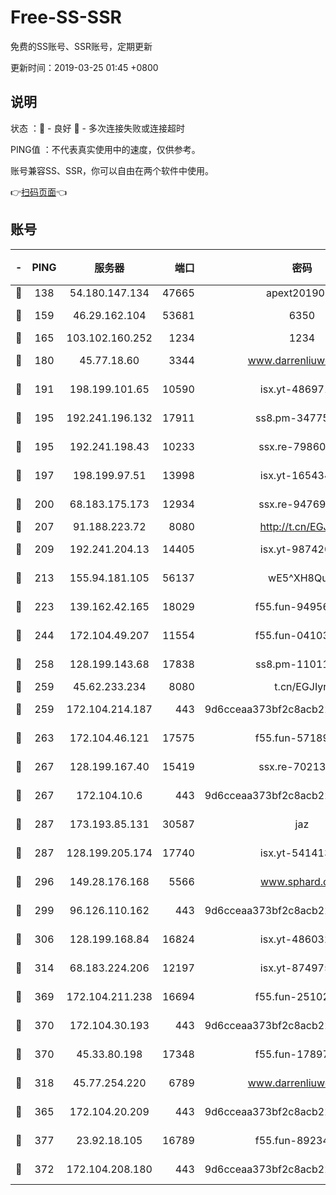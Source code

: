 # Free-SS-SSR

免费的SS账号、SSR账号，定期更新

更新时间：2019-03-25 01:45 +0800

## 说明

状态     ：🙂 - 良好 🙁 - 多次连接失败或连接超时

PING值   ：不代表真实使用中的速度，仅供参考。

账号兼容SS、SSR，你可以自由在两个软件中使用。

👉[扫码页面](https://liesauer.github.io/Free-SS-SSR/)👈

## 账号

|-|PING|服务器|端口|密码|加密方式|区域|
|:----:|:----:|:-----:|-----:|:----:|:----:|:----:|
|🙂|138|54.180.147.134|47665|apext2019001|chacha20|KR|
|🙂|159|46.29.162.104|53681|6350|aes-128-ctr|RU|
|🙂|165|103.102.160.252|1234|1234|rc4-md5|JP|
|🙂|180|45.77.18.60|3344|www.darrenliuwei.com|aes-256-cfb|JP|
|🙂|191|198.199.101.65|10590|isx.yt-48697110|aes-256-cfb|US|
|🙂|195|192.241.196.132|17911|ss8.pm-34775543|aes-256-cfb|US|
|🙂|195|192.241.198.43|10233|ssx.re-79860018|aes-256-cfb|US|
|🙂|197|198.199.97.51|13998|isx.yt-16543494|aes-256-cfb|US|
|🙂|200|68.183.175.173|12934|ssx.re-94769428|aes-256-cfb|US|
|🙂|207|91.188.223.72|8080|http://t.cn/EGJIyrl|rc4-md5|RU|
|🙂|209|192.241.204.13|14405|isx.yt-98742023|aes-256-cfb|US|
|🙂|213|155.94.181.105|56137|wE5^XH8Quw|aes-256-cfb|US|
|🙂|223|139.162.42.165|18029|f55.fun-94956847|aes-256-cfb|SG|
|🙂|244|172.104.49.207|11554|f55.fun-04103964|aes-256-cfb|SG|
|🙂|258|128.199.143.68|17838|ss8.pm-11011315|aes-256-cfb|SG|
|🙂|259|45.62.233.234|8080|t.cn/EGJIyrl|rc4-md5|CA|
|🙂|259|172.104.214.187|443|9d6cceaa373bf2c8acb22e60b6a58be6|aes-256-cfb|US|
|🙂|263|172.104.46.121|17575|f55.fun-57189155|aes-256-cfb|SG|
|🙂|267|128.199.167.40|15419|ssx.re-70213578|aes-256-cfb|SG|
|🙂|267|172.104.10.6|443|9d6cceaa373bf2c8acb22e60b6a58be6|aes-256-cfb|US|
|🙂|287|173.193.85.131|30587|jaz|aes-256-cfb|US|
|🙂|287|128.199.205.174|17740|isx.yt-54141356|aes-256-cfb|SG|
|🙂|296|149.28.176.168|5566|www.sphard.com|aes-256-cfb|AU|
|🙂|299|96.126.110.162|443|9d6cceaa373bf2c8acb22e60b6a58be6|aes-256-cfb|US|
|🙂|306|128.199.168.84|16824|isx.yt-48603215|aes-256-cfb|SG|
|🙂|314|68.183.224.206|12197|isx.yt-87497572|aes-256-cfb|SG|
|🙂|369|172.104.211.238|16694|f55.fun-25102776|aes-256-cfb|US|
|🙂|370|172.104.30.193|443|9d6cceaa373bf2c8acb22e60b6a58be6|aes-256-cfb|US|
|🙂|370|45.33.80.198|17348|f55.fun-17897030|aes-256-cfb|US|
|🙂|318|45.77.254.220|6789|www.darrenliuwei.com|aes-256-cfb|SG|
|🙂|365|172.104.20.209|443|9d6cceaa373bf2c8acb22e60b6a58be6|aes-256-cfb|US|
|🙂|377|23.92.18.105|16789|f55.fun-89234249|aes-256-cfb|US|
|🙁|372|172.104.208.180|443|9d6cceaa373bf2c8acb22e60b6a58be6|aes-256-cfb|US|
